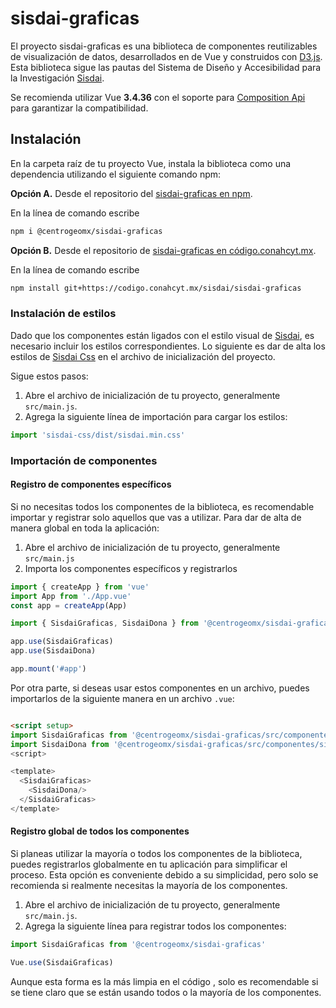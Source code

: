 # sisdai-graficas

El proyecto sisdai-graficas es una biblioteca de componentes reutilizables de visualización de datos, desarrollados en de Vue y construidos con [D3.js](https://d3js.org). Esta biblioteca sigue las pautas del Sistema de Diseño y Accesibilidad para la Investigación [Sisdai](https://sisdai.conahcyt.mx/).

Se recomienda utilizar Vue **3.4.36** con el soporte para [Composition Api](https://vuejs.org/api/composition-api-setup.html) para garantizar la compatibilidad.

<section id="instalacion">

## Instalación

En la carpeta raíz de tu proyecto Vue, instala la biblioteca como una dependencia utilizando el siguiente comando npm:

**Opción A.** Desde el repositorio del [sisdai-graficas en npm](https://www.npmjs.com/package/@centrogeomx/sisdai-graficas).

En la línea de comando escribe

```bash
npm i @centrogeomx/sisdai-graficas
```

**Opción B.** Desde el repositorio de [sisdai-graficas en código.conahcyt.mx](https://codigo.conahcyt.mx/sisdai/sisdai-graficas).

En la línea de comando escribe

```bash
npm install git+https://codigo.conahcyt.mx/sisdai/sisdai-graficas
```

### Instalación de estilos

Dado que los componentes están ligados con el estilo visual de [Sisdai](https://sisdai.conahcyt.mx/), es necesario incluir los estilos correspondientes. Lo siguiente es dar de alta los estilos de [Sisdai Css](https://codigo.conahcyt.mx/sisdai/sisdai-css) en el archivo de inicialización del proyecto.

Sigue estos pasos:

1. Abre el archivo de inicialización de tu proyecto, generalmente `src/main.js`.
2. Agrega la siguiente línea de importación para cargar los estilos:

```js
import 'sisdai-css/dist/sisdai.min.css'
```

### Importación de componentes

#### Registro de componentes específicos ​

Si no necesitas todos los componentes de la biblioteca, es recomendable importar y registrar solo aquellos que vas a utilizar. Para dar de alta de manera global en toda la aplicación:

1. Abre el archivo de inicialización de tu proyecto, generalmente `src/main.js`
2. Importa los componentes específicos y registrarlos

```js
import { createApp } from 'vue'
import App from './App.vue'
const app = createApp(App)

import { SisdaiGraficas, SisdaiDona } from '@centrogeomx/sisdai-graficas'

app.use(SisdaiGraficas)
app.use(SisdaiDona)

app.mount('#app')
```

Por otra parte, si deseas usar estos componentes en un archivo, puedes importarlos de la siguiente manera en un archivo `.vue`:

```html

<script setup>
import SisdaiGraficas from '@centrogeomx/sisdai-graficas/src/componentes/sisdai-graficas/SisdaiGraficas.vue'
import SisdaiDona from '@centrogeomx/sisdai-graficas/src/componentes/sisdai-dona/SisdaiDona.vue'
<script>

<template>
  <SisdaiGraficas>
    <SisdaiDona/>
  </SisdaiGraficas>
</template>
```

#### Registro global de todos los componentes​

Si planeas utilizar la mayoría o todos los componentes de la biblioteca, puedes registrarlos globalmente en tu aplicación para simplificar el proceso. Esta opción es conveniente debido a su simplicidad, pero solo se recomienda si realmente necesitas la mayoría de los componentes.

1. Abre el archivo de inicialización de tu proyecto, generalmente `src/main.js`.
2. Agrega la siguiente línea para registrar todos los componentes:

```js
import SisdaiGraficas from '@centrogeomx/sisdai-graficas'

Vue.use(SisdaiGraficas)
```

Aunque esta forma es la más limpia en el código , solo es recomendable si se tiene claro que se están usando todos o la mayoría de los componentes.

</section>
